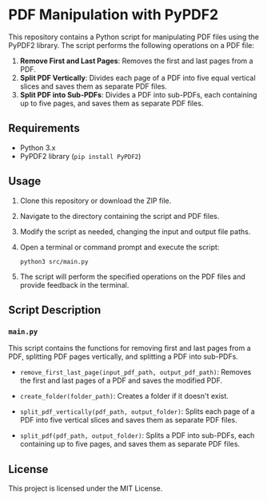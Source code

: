 # PDF Manipulation with PyPDF2

This repository contains a Python script for manipulating PDF files using the PyPDF2 library. The script performs the following operations on a PDF file:

1. **Remove First and Last Pages**: Removes the first and last pages from a PDF.
2. **Split PDF Vertically**: Divides each page of a PDF into five equal vertical slices and saves them as separate PDF files.
3. **Split PDF into Sub-PDFs**: Divides a PDF into sub-PDFs, each containing up to five pages, and saves them as separate PDF files.

## Requirements

- Python 3.x
- PyPDF2 library (`pip install PyPDF2`)

## Usage

1. Clone this repository or download the ZIP file.
2. Navigate to the directory containing the script and PDF files.
3. Modify the script as needed, changing the input and output file paths.
4. Open a terminal or command prompt and execute the script:

   ```
   python3 src/main.py
   ```

5. The script will perform the specified operations on the PDF files and provide feedback in the terminal.

## Script Description

### `main.py`

This script contains the functions for removing first and last pages from a PDF, splitting PDF pages vertically, and splitting a PDF into sub-PDFs.

- `remove_first_last_page(input_pdf_path, output_pdf_path)`: Removes the first and last pages of a PDF and saves the modified PDF.

- `create_folder(folder_path)`: Creates a folder if it doesn't exist.

- `split_pdf_vertically(pdf_path, output_folder)`: Splits each page of a PDF into five vertical slices and saves them as separate PDF files.

- `split_pdf(pdf_path, output_folder)`: Splits a PDF into sub-PDFs, each containing up to five pages, and saves them as separate PDF files.

## License

This project is licensed under the MIT License.
